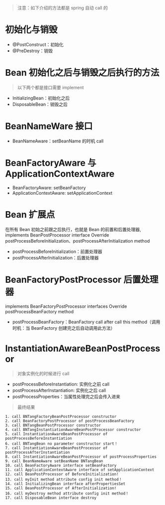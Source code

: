 > 注意：如下介绍的方法都是 spring 自动 call 的

# 初始化与销毁

- @PostConstruct：初始化
- @PreDestroy：销毁

# Bean 初始化之后与销毁之后执行的方法

> 以下两个都是接口需要 implement

- InitializingBean：初始化之后
- DisposableBean：销毁之后

# BeanNameWare 接口

- BeanNameAware：setBeanName 的时机 call

# BeanFactoryAware 与 ApplicationContextAware

- BeanFactoryAware: setBeanFactory
- ApplicationContextAware: setApplicationContext

# Bean 扩展点

在所有 Bean 初始之前跟之后执行，也就是 Bean 的前置和后置处理器, implements BeanPostProcessor interface Override postProcessBeforeInitialization、postProcessAfterInitialization method

- postProcessBeforeInitialization：前置处理器
- postProcessAfterInitialization：后置处理器

# BeanFactoryPostProcessor 后置处理器

implements BeanFactoryPostProcessor interfaces Override postProcessBeanFactory method

- postProcessBeanFactory：BeanFactory call after call this method（调用时机：当 BeanFactory 创建完之后自动调用此方法）

# InstantiationAwareBeanPostProcessor

> 对象实例化的时候进行 call

- postProcessBeforeInstantiation: 实例化之前 call
- postProcessAfterInstantiation: 实例化之后 call
- postProcessProperties：当属性处理完之后会传入进来

> 最终结果

```text
1. call BNTangFactoryBeanPostProcessor constructor
2. call BeanFactoryPostProcessor of postProcessBeanFactory
3. call BNTangBeanPostProcessor constructor
4. call BNTangInstantiationAwareBeanPostProcessor constructor
5. call InstantiationAwareBeanPostProcessor of postProcessBeforeInstantiation
6. call BNTangBean no parameter constructor start！
7. call InstantiationAwareBeanPostProcessor of postProcessAfterInstantiation
8. call InstantiationAwareBeanPostProcessor of postProcessProperties
9. call BeanNameAware setBeanName BNTangBean
10. call BeanFactoryAware interface setBeanFactory
11. call ApplicationContextAware interface of setApplicationContext
12. call BeanPostProcessor of BeforeInitialization!
13. call myInit method attribute config init method！
14. call InitializingBean interface afterPropertiesSet
15. call BeanPostProcessor of AfterInitialization!
16. call myDestroy method attribute config init method！
17. call DisposableBean interface destroy
```
